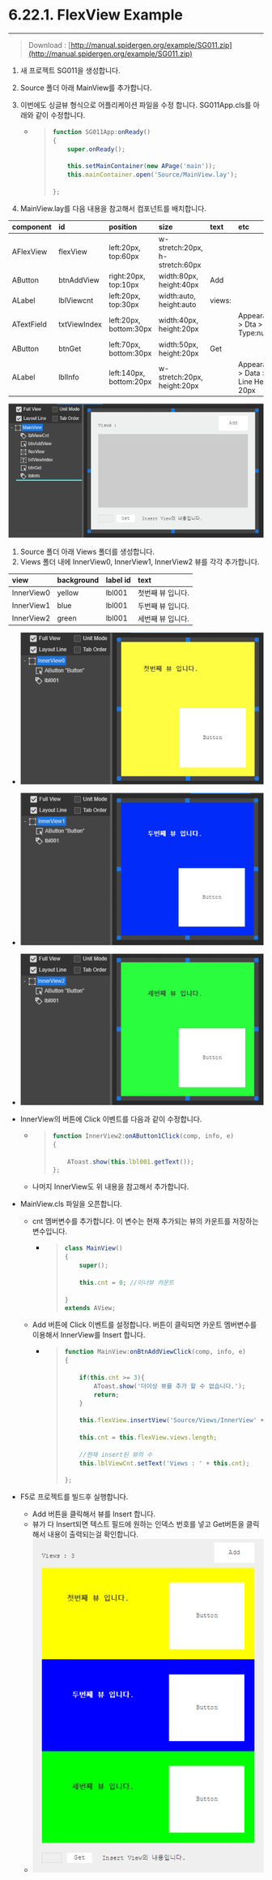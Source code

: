 # 6.22.1. FlexView Example

---

> Download : [http://manual.spidergen.org/example/SG011.zip](http://manual.spidergen.org/example/SG011.zip)

1. 새 프로젝트 SG011을 생성합니다.
2. Source  폴더 아래 MainView를 추가합니다.
3. 이번에도 싱글뷰 형식으로 어플리케이션 파일을 수정 합니다. SG011App.cls를 아래와 같이 수정합니다.

   * > ```js
     > function SG011App:onReady()
     > {
     >     super.onReady();
     >     
     >     this.setMainContainer(new APage('main'));
     >     this.mainContainer.open('Source/MainView.lay');
     >
     > };
     > ```

4. MainView.lay를 다음 내용을 참고해서 컴포넌트를 배치합니다.

| component | id | position | size | text | etc |
| :--- | :--- | :--- | :--- | :--- | :--- |
| AFlexView | flexView | left:20px, top:60px | w-stretch:20px, h-stretch:60px |  |  |
| AButton | btnAddView | right:20px, top:10px | width:80px, height:40px | Add |  |
| ALabel | lblViewcnt | left:20px, top:30px | width:auto, height:auto | views: |  |
| ATextField | txtViewIndex | left:20px, bottom:30px | width:40px, height:20px |  | Appearance &gt; Dta &gt; data Type:number |
| AButton | btnGet | left:70px, bottom:30px | width:50px, height:20px | Get |  |
| ALabel | lblInfo | left:140px, bottom:20px | w-stretch:20px, height:20px |  | Appearance &gt; Data &gt; Line Height : 20px |

![](/assets/flexview-ex-001.png)

1. Source 폴더 아래 Views 폴더를 생성합니다. 
2. Views 폴더 내에 InnerView0, InnerView1, InnerView2 뷰를 각각 추가합니다.

| view | background | label id | text |
| :--- | :--- | :--- | :--- |
| InnerView0 | yellow | lbl001 | 첫번째 뷰 입니다. |
| InnerView1 | blue | lbl001 | 두번째 뷰 입니다. |
| InnerView2 | green | lbl001 | 세번째 뷰 입니다. |

* ![](/assets/flexview-ex-010.png)
* ![](/assets/flexview-ex-011.png)
* ![](/assets/flexview-ex-012.png)

* InnerView의 버튼에 Click 이벤트를 다음과 같이 수정합니다.

  * > ```js
    > function InnerView2:onAButton1Click(comp, info, e)
    > {
    >
    >     AToast.show(this.lbl001.getText());
    > };
    > ```
  * 나머지 InnerView도 위 내용을 참고해서 추가합니다.

* MainView.cls 파일을 오픈합니다.
  * cnt 멤버변수를 추가합니다. 이 변수는 현재 추가되는 뷰의 카운트를 저장하는 변수입니다.
    * > ```js
      > class MainView()
      > {
      >     super();
      >
      >     this.cnt = 0; //이너뷰 카운트
      >
      > }
      > extends AView;
      > ```
  * Add 버튼에 Click 이벤트를 설정합니다. 버튼이 클릭되면 카운트 멤버변수를 이용해서 InnerView를 Insert 합니다.
    * > ```js
      > function MainView:onBtnAddViewClick(comp, info, e)
      > {
      >
      >     if(this.cnt >= 3){
      >         AToast.show('더이상 뷰를 추가 할 수 없습니다.');
      >         return;
      >     }
      >     
      >     this.flexView.insertView('Source/Views/InnerView' + this.cnt + '.lay');
      >     
      >     this.cnt = this.flexView.views.length;
      >     
      >     //현재 insert된 뷰의 수
      >     this.lblViewCnt.setText('Views : ' + this.cnt);
      >
      > };
      > ```
* F5로 프로젝트를 빌드후 실행합니다.
  * Add 버튼을 클릭해서 뷰를 Insert 합니다.
  * 뷰가 다 Insert되면 텍스트 필드에 원하는 인덱스 번호를 넣고 Get버튼을 클릭해서 내용이 출력되는걸 확인합니다.
  * ![](/assets/flexview-ex-013.png)



